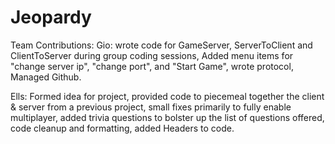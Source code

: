 # Jeopardy
Team Contributions:
  Gio: wrote code for GameServer, ServerToClient and ClientToServer during group coding sessions, Added menu items for "change server ip",
  "change port", and "Start Game", wrote protocol, Managed Github.

  Ells: Formed idea for project, provided code to piecemeal together the client & server from a previous project, 
  small fixes primarily to fully enable multiplayer, added trivia questions to bolster up the list of questions offered, 
  code cleanup and formatting, added Headers to code. 

